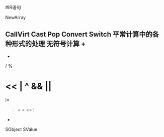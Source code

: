 
#IR语句

NewArray 

CallVirt
Cast
Pop
Convert
Switch
平常计算中的各种形式的处理
无符号计算
+ 
-
*
/
%
>>
<<
|
^
&&
||
==
!=
>
>=
<
<=
!
-
SObject
SValue
